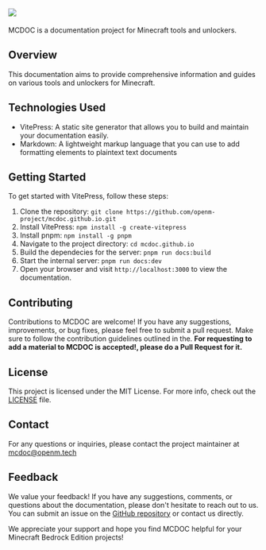 # <img src="https://raw.githubusercontent.com/OpenM-Project/mcdoc.github.io/main/public/assets/images/title.webp"></img>

MCDOC is a documentation project for Minecraft tools and unlockers.

## Overview

This documentation aims to provide comprehensive information and guides on various tools and unlockers for Minecraft.

## Technologies Used

- VitePress: A static site generator that allows you to build and maintain your documentation easily.
- Markdown: A lightweight markup language that you can use to add formatting elements to plaintext text documents

## Getting Started

To get started with VitePress, follow these steps:
1. Clone the repository: `git clone https://github.com/openm-project/mcdoc.github.io.git`
2. Install VitePress: `npm install -g create-vitepress`
3. Install pnpm: `npm install -g pnpm`
4. Navigate to the project directory: `cd mcdoc.github.io`
5. Build the dependecies for the server: `pnpm run docs:build`
6. Start the internal server: `pnpm run docs:dev`
7. Open your browser and visit `http://localhost:3000` to view the documentation.


## Contributing

Contributions to MCDOC are welcome! If you have any suggestions, improvements, or bug fixes, please feel free to submit a pull request. Make sure to follow the contribution guidelines outlined in the.
**For requesting to add a material to MCDOC is accepted!, please do a Pull Request for it.**

## License

This project is licensed under the MIT License. For more info, check out the [LICENSE](LICENSE) file.

## Contact

For any questions or inquiries, please contact the project maintainer at [mcdoc@openm.tech](mailto:mcdoc@openm.tech)

## Feedback

We value your feedback! If you have any suggestions, comments, or questions about the documentation, please don't hesitate to reach out to us. You can submit an issue on the [GitHub repository](https://github.com/openm-project/mcdoc.github.io/issues) or contact us directly.

We appreciate your support and hope you find MCDOC helpful for your Minecraft Bedrock Edition projects!
